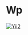 # Wp

[![Yii2](https://img.shields.io/badge/Powered_by-Yii_Framework-green.svg?style=flat)](http://www.yiiframework.com/)
